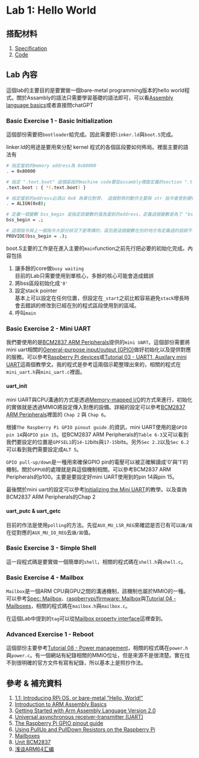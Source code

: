 # Lab 1: Hello World

## 搭配材料

1. [Specification](https://nycu-caslab.github.io/OSC2024/labs/lab1.html)
2. [Code](https://github.com/gama79530/NYCU_2024_Operating_System_Capstone/tree/main/Lab1)

## Lab 內容

這個lab的主要目的是要實做一個bare-metal programming版本的hello world程式。關於Assambly的語法只需要學習基礎的語法即可，可以看[Assembly language basics](https://developer.arm.com/documentation/107829/0200/Assembly-language-basics)或者直接問chatGPT

### Basic Exercise 1 - Basic Initialization

這個部份需要把`bootloader`給完成。因此需要把`linker.ld`與`boot.S`完成。

linker.ld的用途是要用來分配 kernel 程式的各個區段要如何佈局。裡面主要的語法有

```bash
# 指定當前的memory address為 0x80000
. = 0x80000

# 指定 ".text.boot" 這個區段的machine code要從assambly裡面定義的section ".text.boot" 取得
.text.boot : { *(.text.boot) }

# 指定當前的address必須以 0x8 為單位對齊， 這個對齊的動作主要與 str 指令會受到硬體限制有關。
. = ALIGN(0x8);

# 定義一個變數 bss_begin 並指定該變數的值為當前的address，定義這個變數是為了 "bss區段初始化" 時所需
bss_begin = .;

# 這個指令與上一個指令大部分狀況下是等價的，區別是這個變數在別的地方有定義過的話就不會覆蓋已經定義過的值
PROVIDE(bss_begin = .);
```

boot.S主要的工作是在進入主要的`main`function之前先行把必要的初始化完成。內容包括

1. 讓多餘的core做`busy waiting`  
   目前的Lab只需要使用到單核心，多餘的核心可能會造成錯誤
2. 將bss區段初始化成`'0'`
3. 設定stack pointer  
   基本上可以設定在任何位置，但設定在`_start`之前比較容易避免`stack`增長時會去錯誤的修改到已經在別的程式區段使用到的區域。
4. 呼叫`main`

### Basic Exercise 2 - Mini UART

我們要使用的是[BCM2837 ARM Peripherals](https://cs140e.sergio.bz/docs/BCM2837-ARM-Peripherals.pdf)提供的`mini UART`。這個部份需要將mini uart相關的[General-purpose input/output (GPIO)](https://en.wikipedia.org/wiki/General-purpose_input/output)做好初始化以及提供對應的服務。可以參考[Raspberry Pi devices](https://github.com/s-matyukevich/raspberry-pi-os/blob/master/docs/lesson01/rpi-os.md#raspberry-pi-devices)或[Tutorial 03 - UART1, Auxilary mini UART](https://github.com/bztsrc/raspi3-tutorial/tree/master/03_uart1)這兩個教學文。我的程式是參考這兩個示範整理出來的，相關的程式在`mini_uart.h`與`mini_uart.c`裡面。

#### uart_init

mini UART與CPU溝通的方式是透過[Memory-mapped I/O](https://en.wikipedia.org/wiki/Memory-mapped_I/O_and_port-mapped_I/O)的方式來進行，初始化的實做就是透過MMIO將設定傳入對應的設備。詳細的設定可以參考[BCM2837 ARM Peripherals](https://cs140e.sergio.bz/docs/BCM2837-ARM-Peripherals.pdf)裡面的 `Chap 2` 與 `Chap 6`。

根據`The Raspberry Pi GPIO pinout guide.`的資訊，mini UART使用的是`GPIO pin 14`與`GPIO pin 15`。從BCM2837 ARM Peripherals的`Table 6-3`又可以看到我們要設定的位置是`GPFSEL1`的`14-12`bits與`17-15`bits。另外`Sec 2.2`以及`Sec 6.2`可以看到我們需要設定成`ALT 5`。

`GPIO pull-up/down`是一種用來確保GPIO pin的電壓可以被正確解讀成'0'與'1'的機制。關於`GPPUD`的處理就是與這個機制相關。可以參考BCM2837 ARM Peripherals的p100。主要是要設定好mini UART使用到的pin 14與pin 15。

最後關於mini uart的設定可以參考[Initializing the Mini UART](https://github.com/s-matyukevich/raspberry-pi-os/blob/master/docs/lesson01/rpi-os.md#initializing-the-mini-uart)的教學。以及查詢BCM2837 ARM Peripherals的Chap 2

#### uart_putc & uart_getc

目前的作法是使用`polling`的方法。先從`AUX_MU_LSR_REG`來確認是否已有可以`讀/寫`在從對應的`AUX_MU_IO_REG`去`讀/寫`值。

### Basic Exercise 3 - Simple Shell

這一段程式碼是要實做一個簡單的`shell`，相關的程式碼在`shell.h`與`shell.c`。

### Basic Exercise 4 - Mailbox

`Mailbox`是一個ARM CPU與GPU之間的溝通機制，該機制也屬於MMIO的一種。可以參考[Spec: Mailbox](https://nycu-caslab.github.io/OSC2024/labs/hardware/mailbox.html#mailbox)、[raspberrypi/firmware: Mailbox](https://github.com/raspberrypi/firmware/wiki/Mailboxes)與[Tutorial 04 - Mailboxes](https://github.com/bztsrc/raspi3-tutorial/tree/master/04_mailboxes)，相關的程式碼在`mailbox.h`與`mailbox.c`。

在這個Lab中提到的`tag`可以從[Mailbox property interface](https://github.com/raspberrypi/firmware/wiki/Mailbox-property-interface)這裡查到。

### Advanced Exercise 1 - Reboot

這個部份主要參考[Tutorial 08 - Power management](https://github.com/bztsrc/raspi3-tutorial/tree/master/08_power)，相關的程式碼在`power.h`與`power.c`。有一個網站有紀錄相關的MMIO位址，但是來源不是很清楚。實在找不到很明確的官方文件有寫有紀錄，所以基本上是照抄作法。

## 參考 & 補充資料

1. [1.1: Introducing RPi OS, or bare-metal "Hello, World!"](https://github.com/s-matyukevich/raspberry-pi-os/blob/master/docs/lesson01/rpi-os.md)
2. [Introduction to ARM Assembly Basics](https://azeria-labs.com/writing-arm-assembly-part-1/)
3. [Getting Started with Arm Assembly Language Version 2.0](https://developer.arm.com/documentation/107829/0200)
4. [Universal asynchronous receiver-transmitter (UART)](https://en.wikipedia.org/wiki/Universal_asynchronous_receiver-transmitter)
5. [The Raspberry Pi GPIO pinout guide](https://pinout.xyz/)
6. [Using PullUp and PullDown Resistors on the Raspberry Pi](https://grantwinney.com/raspberry-pi-using-pullup-and-pulldown-resistors/)
7. [Mailboxes](https://github.com/raspberrypi/firmware/wiki/Mailboxes)
8. [Unit BCM2837](https://ultibo.org/wiki/Unit_BCM2837)
9. [浅谈ARM64汇编](https://leylfl.github.io/2018/05/15/%E6%B5%85%E8%B0%88ARM64%E6%B1%87%E7%BC%96/)
